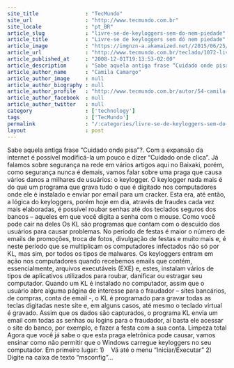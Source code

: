 ```yaml
---
site_title               : "TecMundo"
site_url                 : "http://www.tecmundo.com.br"
site_locale              : "pt_BR"
article_slug             : "livre-se-de-keyloggers-sem-do-nem-piedade"
article_title            : "Livre-se de keyloggers sem dó nem piedade"
article_image            : "https://imgnzn-a.akamaized.net//2015/06/25/25194606429643-t1200x480.jpg"
article_url              : "http://www.tecmundo.com.br/teclado/1072-livre-se-de-keyloggers-sem-do-nem-piedade.htm"
article_published_at     : "2008-12-01T19:13:53-02:00"
article_description      : "Sabe aquela antiga frase “Cuidado onde pisa”?. Com a expansão da internet é possível modificá-la um pouco e dizer “Cuidado onde clica”. Já falamos sobre segurança na rede em vários artigos aqui no Baixaki, porém, como segurança nunca é demais, vamos falar sobre uma praga que causa vários danos a milhares de usuários: o keylogger. O keylogger nada mais é do que um programa que grava tudo o que é digitado nos computadores onde ele é instalado e enviar por email para um cracker. Esta era, até então, a lógica do keyloggers, porém hoje em dia, através de fraudes cada vez mais elaboradas, é possível roubar senhas até dos teclados seguros dos bancos – aqueles em que você digita a senha com o mouse. Como você pode cair na deles Os KL são programas que contam com o descuido dos usuários para causar problemas. No período de festas é maior o número de emails de promoções, troca de fotos, divulgação de festas e muito mais e, é neste período que se multiplicam os computadores infectados não só por KL, mas sim, por todos os tipos de malwares. Os keyloggers entram em ação nos computadores quando recebemos emails que contém, essencialmente, arquivos executáveis (EXE) e, estes, instalam vários de tipos de aplicativos utilizados para roubar, danificar ou estragar seu computador. Quando um KL é instalado no computador, assim que o usuário abre alguma página de interesse para o fraudador – sites bancários, de compras, conta de email -, o KL é programado para gravar todas as teclas digitadas neste site e, em alguns casos, até mesmo o teclado virtual é gravado. Assim que os dados são capturados, o programa KL envia um email com todas as senhas ou logins para o fraudador, aí basta ele acessar o site do banco, por exemplo, e fazer a festa com a sua conta. Limpeza total Agora que você já sabe o que esta praga eletrônica pode causar, vamos ensinar como não permitir que o Windows carregue keyloggers no seu computador. Em primeiro lugar: 1)    Vá até o menu “Iniciar/Executar” 2)    Digite na caixa de texto “msconfig”..."
article_author_name      : "Camila Camargo"
article_author_image     : null
article_author_biography : null
article_author_profile   : "http://www.tecmundo.com.br/autor/54-camila-camargo/"
article_author_facebook  : null
article_author_twitter   : null
category                 : ['technology']
tags                     : ['TecMundo']
permalink                : "/:categories/livre-se-de-keyloggers-sem-do-nem-piedade/"
layout                   : post
---
```


Sabe aquela antiga frase “Cuidado onde pisa”?. Com a expansão da internet é possível modificá-la um pouco e dizer “Cuidado onde clica”. Já falamos sobre segurança na rede em vários artigos aqui no Baixaki, porém, como segurança nunca é demais, vamos falar sobre uma praga que causa vários danos a milhares de usuários: o keylogger. O keylogger nada mais é do que um programa que grava tudo o que é digitado nos computadores onde ele é instalado e enviar por email para um cracker. Esta era, até então, a lógica do keyloggers, porém hoje em dia, através de fraudes cada vez mais elaboradas, é possível roubar senhas até dos teclados seguros dos bancos – aqueles em que você digita a senha com o mouse. Como você pode cair na deles Os KL são programas que contam com o descuido dos usuários para causar problemas. No período de festas é maior o número de emails de promoções, troca de fotos, divulgação de festas e muito mais e, é neste período que se multiplicam os computadores infectados não só por KL, mas sim, por todos os tipos de malwares. Os keyloggers entram em ação nos computadores quando recebemos emails que contém, essencialmente, arquivos executáveis (EXE) e, estes, instalam vários de tipos de aplicativos utilizados para roubar, danificar ou estragar seu computador. Quando um KL é instalado no computador, assim que o usuário abre alguma página de interesse para o fraudador – sites bancários, de compras, conta de email -, o KL é programado para gravar todas as teclas digitadas neste site e, em alguns casos, até mesmo o teclado virtual é gravado. Assim que os dados são capturados, o programa KL envia um email com todas as senhas ou logins para o fraudador, aí basta ele acessar o site do banco, por exemplo, e fazer a festa com a sua conta. Limpeza total Agora que você já sabe o que esta praga eletrônica pode causar, vamos ensinar como não permitir que o Windows carregue keyloggers no seu computador. Em primeiro lugar: 1)    Vá até o menu “Iniciar/Executar” 2)    Digite na caixa de texto “msconfig”...
